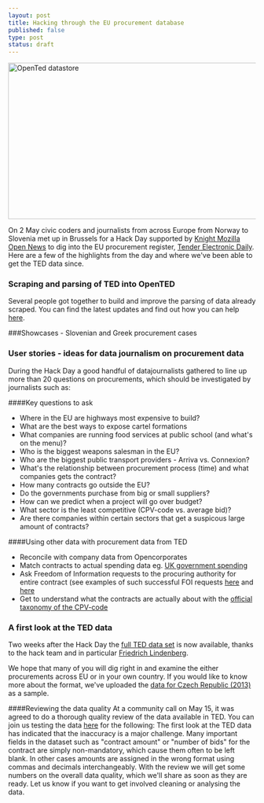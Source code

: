 ```yaml
---
layout: post
title: Hacking through the EU procurement database
published: false
type: post
status: draft
---
```


<a href="http://www.flickr.com/photos/94746900@N06/8754972519/" title="OpenTed datastore by anderspedersenOKF, on Flickr"><img src="http://farm4.staticflickr.com/3797/8754972519_7290637fb4_z.jpg" width="640" height="318" alt="OpenTed datastore"></a>

On 2 May civic coders and journalists from across Europe from Norway to Slovenia met up in Brussels for a Hack Day supported by [Knight Mozilla Open News](www.mozillaopennews.org/) to dig into the EU procurement register, [Tender Electronic Daily](ted.europa.eu). Here are a few of the highlights from the day and where we've been able to get the TED data since. 

### Scraping and parsing of TED into OpenTED 
Several people got together to build and improve the parsing of data already scraped. You can find the latest updates and find out how you can help [here](https://github.com/opented/opented). 

###Showcases - Slovenian and Greek procurement cases

### User stories - ideas for data journalism on procurement data
During the Hack Day a good handful of datajournalists gathered to line up more than 20 questions on procurements, which should be investigated by journalists such as: 

####Key questions to ask
- Where in the EU are highways most expensive to build?
- What are the best ways to expose cartel formations
- What companies are running food services at public school (and what's on the menu)?
- Who is the biggest weapons salesman in the EU?
- Who are the biggest public transport providers - Arriva vs. Connexion?
- What's the relationship between procurement process (time) and what companies gets the contract?
- How many contracts go outside the EU?
- Do the governments purchase from big or small suppliers?
- How can we predict when a project will go over budget?
- What sector is the least competitive (CPV-code vs. average bid)? 
- Are there companies within certain sectors that get a suspicous large amount of contracts?

####Using other data with procurement data from TED
- Reconcile with company data from Opencorporates
- Match contracts to actual spending data eg. [UK government spending](http://openspending.org/ukgov-25k-spending)
- Ask Freedom of Information requests to the procuring authority for entire contract (see examples of such successful FOI requests [here](http://www.asktheeu.org/en/request/292/response/805/attach/2/Signed%20Framework%20Agreement%20with%20Eurocontrol.PDF.pdf) and [here](http://www.asktheeu.org/en/request/293/response/909/attach/3/answer%20del%20BD%20GESTDEM%202012%205786.pdf)
- Get to understand what the contracts are actually about with the [official taxonomy of the CPV-code](http://simap.europa.eu/codes-and-nomenclatures/codes-cpv/codes-cpv_en.htm)

### A first look at the TED data
Two weeks after the Hack Day the [full TED data set](http://opented.pudo.org) is now available, thanks to the hack team and in particular [Friedrich Lindenberg](twitter.com/pudo).

We hope that many of you will dig right in and examine the either procurements across EU or in your own country. If you would like to know more about the format, we've uploaded the [data for Czech Republic (2013)](https://docs.google.com/a/okfn.org/spreadsheet/ccc?key=0AvdkMlz2NopEdEtxU3dDYktRT3ltbTdadnZBcmdaVVE#gid=0) as a sample. 

####Reviewing the data quality
At a community call on May 15, it was agreed to do a thorough quality review of the data available in TED. 
You can join us testing the data [here](https://docs.google.com/a/okfn.org/document/d/16tXDgtMQVIX5TnzWPPZScRZEd0FkW14Zcc_lche5T_w/edit#) for the following:
The first look at the TED data has indicated that the inaccuracy is a major challenge. Many important fields in the dataset such as "contract amount" or "number of bids" for the contract are simply non-mandatory, which cause them often to be left blank. In other cases amounts are assigned in the wrong format using commas and decimals interchangeably. With the review we will get some numbers on the overall data quality, which we'll share as soon as they are ready. Let us know if you want to get involved cleaning or analysing the data.  


